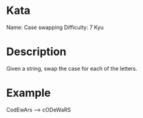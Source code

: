 # Kata
Name: Case swapping
Difficulty: 7 Kyu

# Description
Given a string, swap the case for each of the letters.

# Example
CodEwArs --> cODeWaRS